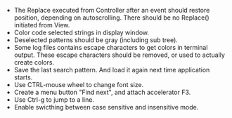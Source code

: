 * The Replace executed from Controller after an event should restore position, depending on autoscrolling. There should be no Replace() initiated from View.
* Color code selected strings in display window.
* Deselected patterns should be gray (including sub tree).
* Some log files contains escape characters to get colors in terminal output. These escape characters should be removed, or used to actually create colors.
* Save the last search pattern. And load it again next time application starts.
* Use CTRL-mouse wheel to change font size.
* Create a menu button "Find next", and attach accelerator F3.
* Use Ctrl-g to jump to a line.
* Enable swicthing between case sensitive and insensitive mode.
